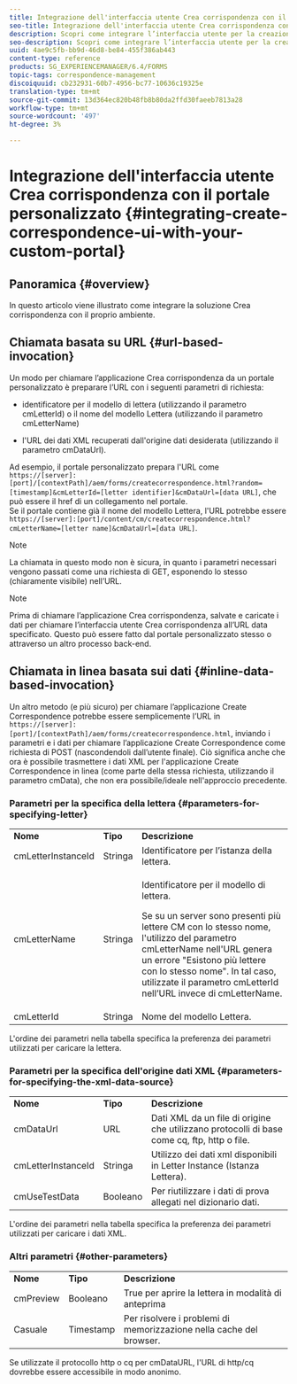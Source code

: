 ```yaml
---
title: Integrazione dell'interfaccia utente Crea corrispondenza con il portale personalizzato
seo-title: Integrazione dell'interfaccia utente Crea corrispondenza con il portale personalizzato
description: Scopri come integrare l’interfaccia utente per la creazione della corrispondenza con il tuo portale personalizzato
seo-description: Scopri come integrare l’interfaccia utente per la creazione della corrispondenza con il tuo portale personalizzato
uuid: 4ae9c5fb-bb9d-46d8-be84-455f386ab443
content-type: reference
products: SG_EXPERIENCEMANAGER/6.4/FORMS
topic-tags: correspondence-management
discoiquuid: cb232931-60b7-4956-bc77-10636c19325e
translation-type: tm+mt
source-git-commit: 13d364ec820b48fb8b80da2ffd30faeeb7813a28
workflow-type: tm+mt
source-wordcount: '497'
ht-degree: 3%

---
```



# Integrazione dell&#39;interfaccia utente Crea corrispondenza con il portale personalizzato {#integrating-create-correspondence-ui-with-your-custom-portal}

## Panoramica {#overview}

In questo articolo viene illustrato come integrare la soluzione Crea corrispondenza con il proprio ambiente.

## Chiamata basata su URL {#url-based-invocation}

Un modo per chiamare l’applicazione Crea corrispondenza da un portale personalizzato è preparare l’URL con i seguenti parametri di richiesta:

* identificatore per il modello di lettera (utilizzando il parametro cmLetterId) o il nome del modello Lettera (utilizzando il parametro cmLetterName)

* l&#39;URL dei dati XML recuperati dall&#39;origine dati desiderata (utilizzando il parametro cmDataUrl).

Ad esempio, il portale personalizzato prepara l&#39;URL come\
`https://[server]:[port]/[contextPath]/aem/forms/createcorrespondence.html?random=[timestamp]&cmLetterId=[letter identifier]&cmDataUrl=[data URL]`, che può essere il href di un collegamento nel portale.\
Se il portale contiene già il nome del modello Lettera, l&#39;URL potrebbe essere\
`https://[server]:[port]/content/cm/createcorrespondence.html?cmLetterName=[letter name]&cmDataUrl=[data URL]`.

>[!NOTE]
>
>La chiamata in questo modo non è sicura, in quanto i parametri necessari vengono passati come una richiesta di GET, esponendo lo stesso (chiaramente visibile) nell’URL.

>[!NOTE]
>
>Prima di chiamare l’applicazione Crea corrispondenza, salvate e caricate i dati per chiamare l’interfaccia utente Crea corrispondenza all’URL data specificato. Questo può essere fatto dal portale personalizzato stesso o attraverso un altro processo back-end.

## Chiamata in linea basata sui dati {#inline-data-based-invocation}

Un altro metodo (e più sicuro) per chiamare l’applicazione Create Correspondence potrebbe essere semplicemente l’URL in `https://[server]:[port]/[contextPath]/aem/forms/createcorrespondence.html`, inviando i parametri e i dati per chiamare l’applicazione Create Correspondence come richiesta di POST (nascondendoli dall’utente finale). Ciò significa anche che ora è possibile trasmettere i dati XML per l&#39;applicazione Create Correspondence in linea (come parte della stessa richiesta, utilizzando il parametro cmData), che non era possibile/ideale nell&#39;approccio precedente.

### Parametri per la specifica della lettera {#parameters-for-specifying-letter}

<table> 
 <tbody>
  <tr>
   <td><strong>Nome</strong></td> 
   <td><strong>Tipo</strong></td> 
   <td><strong>Descrizione</strong></td> 
  </tr>
  <tr>
   <td>cmLetterInstanceId</td> 
   <td>Stringa</td> 
   <td>Identificatore per l’istanza della lettera.</td> 
  </tr>
  <tr>
   <td>cmLetterName</td> 
   <td>Stringa</td> 
   <td><p>Identificatore per il modello di lettera. </p> <p>Se su un server sono presenti più lettere CM con lo stesso nome, l'utilizzo del parametro cmLetterName nell'URL genera un errore "Esistono più lettere con lo stesso nome". In tal caso, utilizzate il parametro cmLetterId nell’URL invece di cmLetterName.</p> </td> 
  </tr>
  <tr>
   <td>cmLetterId</td> 
   <td>Stringa</td> 
   <td>Nome del modello Lettera.</td> 
  </tr>
 </tbody>
</table>

L&#39;ordine dei parametri nella tabella specifica la preferenza dei parametri utilizzati per caricare la lettera.

### Parametri per la specifica dell&#39;origine dati XML {#parameters-for-specifying-the-xml-data-source}

<table> 
 <tbody>
  <tr>
   <td><strong>Nome</strong></td> 
   <td><strong>Tipo</strong></td> 
   <td><strong>Descrizione</strong></td> 
  </tr>
  <tr>
   <td>cmDataUrl<br /> </td> 
   <td>URL</td> 
   <td>Dati XML da un file di origine che utilizzano protocolli di base come cq, ftp, http o file.<br /> </td> 
  </tr>
  <tr>
   <td>cmLetterInstanceId</td> 
   <td>Stringa</td> 
   <td>Utilizzo dei dati xml disponibili in Letter Instance (Istanza Lettera).</td> 
  </tr>
  <tr>
   <td>cmUseTestData</td> 
   <td>Booleano</td> 
   <td>Per riutilizzare i dati di prova allegati nel dizionario dati.</td> 
  </tr>
 </tbody>
</table>

L&#39;ordine dei parametri nella tabella specifica la preferenza dei parametri utilizzati per caricare i dati XML.

### Altri parametri {#other-parameters}

<table> 
 <tbody>
  <tr>
   <td><strong>Nome</strong></td> 
   <td><strong>Tipo</strong></td> 
   <td><strong>Descrizione</strong></td> 
  </tr>
  <tr>
   <td>cmPreview<br /> </td> 
   <td>Booleano</td> 
   <td>True per aprire la lettera in modalità di anteprima<br /> </td> 
  </tr>
  <tr>
   <td>Casuale</td> 
   <td>Timestamp</td> 
   <td>Per risolvere i problemi di memorizzazione nella cache del browser.</td> 
  </tr>
 </tbody>
</table>

Se utilizzate il protocollo http o cq per cmDataURL, l&#39;URL di http/cq dovrebbe essere accessibile in modo anonimo.
